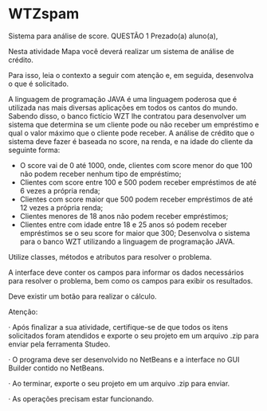# WTZspam
Sistema para análise de score.
QUESTÃO 1
Prezado(a) aluno(a), 

Nesta atividade Mapa você deverá realizar um sistema de análise de crédito. 

Para isso, leia o contexto a seguir com atenção e, em seguida, desenvolva o que é solicitado. 

A linguagem de programação JAVA é uma linguagem poderosa que é utilizada nas mais diversas aplicações em todos os cantos do mundo. 
Sabendo disso, o banco fictício WZT lhe contratou para desenvolver um sistema que determina se um cliente pode ou não receber um empréstimo e qual o valor máximo que o cliente pode receber. 
A análise de crédito que o sistema deve fazer é baseada no score, na renda, e na idade do cliente da seguinte forma: 
- O score vai de 0 até 1000, onde, clientes com score menor do que 100 não podem receber nenhum tipo de empréstimo; 
- Clientes com score entre 100 e 500 podem receber empréstimos de até 6 vezes a própria renda; 
- Clientes com score maior que 500 podem receber empréstimos de até 12 vezes a própria renda; 
- Clientes menores de 18 anos não podem receber empréstimos; 
- Clientes entre com idade entre 18 e 25 anos só podem receber empréstimos se o seu score for maior que 300; 
Desenvolva o sistema para o banco WZT utilizando a linguagem de programação JAVA. 

Utilize classes, métodos e atributos para resolver o problema.  

A interface deve conter os campos para informar os dados necessários para resolver o problema, bem como os campos para exibir os resultados.  

Deve existir um botão para realizar o cálculo. 

Atenção: 

· Após finalizar a sua atividade, certifique-se de que todos os itens solicitados foram atendidos e exporte o seu projeto em um arquivo .zip para enviar pela ferramenta Studeo. 

· O programa deve ser desenvolvido no NetBeans e a interface no GUI Builder contido no NetBeans. 

· Ao terminar, exporte o seu projeto em um arquivo .zip para enviar. 

· As operações precisam estar funcionando. 

